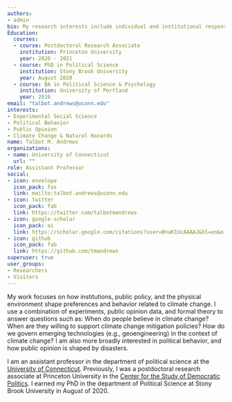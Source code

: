 ```yaml
---
authors:
- admin
bio: My research interests include individual and institutional responses to climate change.
Education:
  courses:
  - course: Postdoctoral Research Associate
    institution: Princeton University
    year: 2020 - 2021
  - course: PhD in Political Science
    institution: Stony Brook University
    year: August 2020
  - course: BA in Political Science & Psychology
    institution: University of Portland
    year: 2016
email: "talbot.andrews@uconn.edu"
interests:
- Experimental Social Science
- Political Behavior
- Public Opinion
- Climate Change & Natural Hazards
name: Talbot M. Andrews
organizations:
- name: University of Connecticut
  url: ""
role: Assistant Professor
social:
- icon: envelope
  icon_pack: fas
  link: mailto:talbot.andrews@uconn.edu
- icon: twitter
  icon_pack: fab
  link: https://twitter.com/talbotmandrews
- icon: google-scholar
  icon_pack: ai
  link: https://scholar.google.com/citations?user=BnaK1UcAAAAJ&hl=en&oi=ao
- icon: github
  icon_pack: fab
  link: https://github.com/tmandrews
superuser: true
user_groups:
- Researchers
- Visitors
---
```


My work focuses on how institutions, public policy, and the physical environment shape preferences and behavior related to climate change. I use a combination of experiments, public opinion data, and formal theory to answer questions such as: When do people believe in climate change? When are they willing to support climate change mitigation policies? How do we govern emerging technologies (e.g., geoengineering) in the context of climate change? I am also more broadly interested in political behavior, and how public opinion is shaped by disasters.

I am an assistant professor in the department of political science at the [University of Connecticut](https://polisci.uconn.edu/person/talbot-andrews/). Previously, I was a postdoctoral research associate at Princeton University in the [Center for the Study of Democratic Politics](https://csdp.princeton.edu/). I earned my PhD in the department of Political Science at Stony Brook University in August of 2020.
